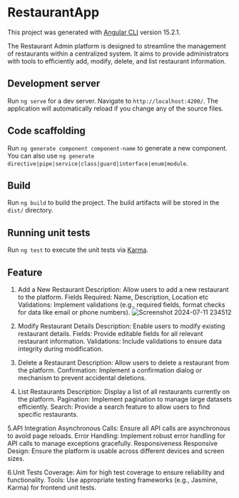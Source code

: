 # RestaurantApp

This project was generated with [Angular CLI](https://github.com/angular/angular-cli) version 15.2.1.

The Restaurant Admin platform is designed to streamline the management of restaurants within a centralized system. It aims to provide administrators with tools to efficiently add, modify, delete, and list restaurant information.

## Development server

Run `ng serve` for a dev server. Navigate to `http://localhost:4200/`. The application will automatically reload if you change any of the source files.

## Code scaffolding

Run `ng generate component component-name` to generate a new component. You can also use `ng generate directive|pipe|service|class|guard|interface|enum|module`.

## Build

Run `ng build` to build the project. The build artifacts will be stored in the `dist/` directory.

## Running unit tests

Run `ng test` to execute the unit tests via [Karma](https://karma-runner.github.io).

## Feature 
1. Add a New Restaurant
Description: Allow users to add a new restaurant to the platform.
Fields Required: Name, Description, Location etc
Validations: Implement validations (e.g., required fields, format checks for data like email or phone numbers).
![Screenshot 2024-07-11 234512](https://github.com/MaheshNiv/RestaurantApp/assets/134502512/fff7b45d-560e-4807-9f90-9548e9fd3c79)


2. Modify Restaurant Details
Description: Enable users to modify existing restaurant details.
Fields: Provide editable fields for all relevant restaurant information.
Validations: Include validations to ensure data integrity during modification.

3. Delete a Restaurant
Description: Allow users to delete a restaurant from the platform.
Confirmation: Implement a confirmation dialog or mechanism to prevent accidental deletions.

4. List Restaurants
Description: Display a list of all restaurants currently on the platform.
Pagination: Implement pagination to manage large datasets efficiently.
Search: Provide a search feature to allow users to find specific restaurants.

5.API Integration
Asynchronous Calls: Ensure all API calls are asynchronous to avoid page reloads.
Error Handling: Implement robust error handling for API calls to manage exceptions gracefully.
Responsiveness
Responsive Design: Ensure the platform is usable across different devices and screen sizes.

6.Unit Tests
Coverage: Aim for high test coverage to ensure reliability and functionality.
Tools: Use appropriate testing frameworks (e.g., Jasmine, Karma) for frontend unit tests.




